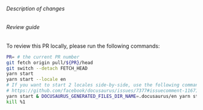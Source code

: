 ###### Description of changes

<!--
Please briefly describe changes made in this PR.
-->

###### Review guide

<!--
The below instructions are for the reviewer only.
Do not delete them!
-->

To review this PR locally, please run the following commands:

```bash
PR= # the current PR number
git fetch origin pull/${PR}/head
git switch --detach FETCH_HEAD
yarn start
yarn start --locale en
# If you want to start 2 locales side-by-side, use the following command on Linux:
# https://github.com/facebook/docusaurus/issues/7377#issuecomment-1167192715
yarn start & DOCUSAURUS_GENERATED_FILES_DIR_NAME=.docusaurus/en yarn start --locale en --port 3001
kill %1
```